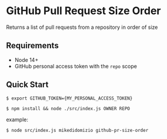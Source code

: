 # GitHub Pull Request Size Order

Returns a list of pull requests from a repository in order of size

## Requirements

- Node 14+
- GitHub personal access token with the `repo` scope

## Quick Start

`$ export GITHUB_TOKEN={MY_PERSONAL_ACCESS_TOKEN}`

`$ npm install && node ./src/index.js OWNER REPO`

example:

`$ node src/index.js mikedidomizio github-pr-size-order`